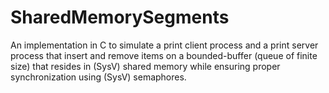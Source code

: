 # SharedMemorySegments
An implementation in C to simulate a print client process and a print server process that insert and remove items on a bounded-buffer (queue of finite size) that resides in (SysV) shared memory while ensuring proper synchronization using (SysV) semaphores.
